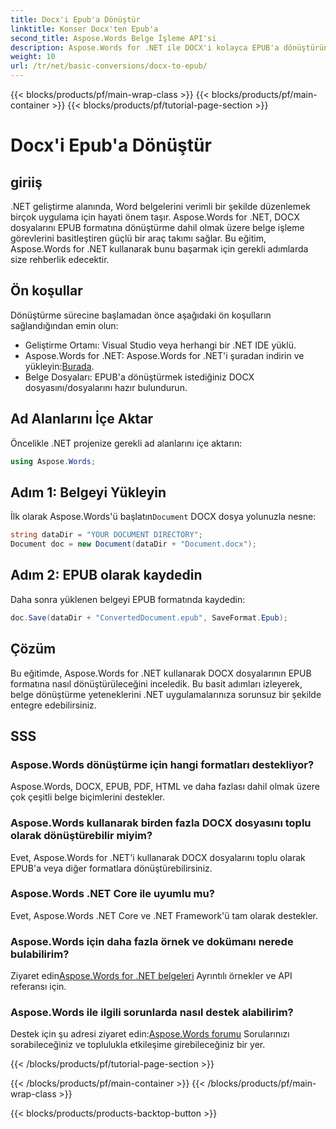```yaml
---
title: Docx'i Epub'a Dönüştür
linktitle: Konser Docx'ten Epub'a
second_title: Aspose.Words Belge İşleme API'si
description: Aspose.Words for .NET ile DOCX'i kolayca EPUB'a dönüştürün. .NET uygulamalarınıza kusursuz entegrasyon için eğitimimizi takip edin.
weight: 10
url: /tr/net/basic-conversions/docx-to-epub/
---
```


{{< blocks/products/pf/main-wrap-class >}}
{{< blocks/products/pf/main-container >}}
{{< blocks/products/pf/tutorial-page-section >}}

# Docx'i Epub'a Dönüştür

## giriiş

.NET geliştirme alanında, Word belgelerini verimli bir şekilde düzenlemek birçok uygulama için hayati önem taşır. Aspose.Words for .NET, DOCX dosyalarını EPUB formatına dönüştürme dahil olmak üzere belge işleme görevlerini basitleştiren güçlü bir araç takımı sağlar. Bu eğitim, Aspose.Words for .NET kullanarak bunu başarmak için gerekli adımlarda size rehberlik edecektir.

## Ön koşullar

Dönüştürme sürecine başlamadan önce aşağıdaki ön koşulların sağlandığından emin olun:
- Geliştirme Ortamı: Visual Studio veya herhangi bir .NET IDE yüklü.
- Aspose.Words for .NET: Aspose.Words for .NET'i şuradan indirin ve yükleyin:[Burada](https://releases.aspose.com/words/net/).
- Belge Dosyaları: EPUB'a dönüştürmek istediğiniz DOCX dosyasını/dosyalarını hazır bulundurun.

## Ad Alanlarını İçe Aktar

Öncelikle .NET projenize gerekli ad alanlarını içe aktarın:

```csharp
using Aspose.Words;
```

## Adım 1: Belgeyi Yükleyin

 İlk olarak Aspose.Words'ü başlatın`Document` DOCX dosya yolunuzla nesne:

```csharp
string dataDir = "YOUR DOCUMENT DIRECTORY";
Document doc = new Document(dataDir + "Document.docx");
```

## Adım 2: EPUB olarak kaydedin

Daha sonra yüklenen belgeyi EPUB formatında kaydedin:

```csharp
doc.Save(dataDir + "ConvertedDocument.epub", SaveFormat.Epub);
```

## Çözüm

Bu eğitimde, Aspose.Words for .NET kullanarak DOCX dosyalarının EPUB formatına nasıl dönüştürüleceğini inceledik. Bu basit adımları izleyerek, belge dönüştürme yeteneklerini .NET uygulamalarınıza sorunsuz bir şekilde entegre edebilirsiniz.

## SSS

### Aspose.Words dönüştürme için hangi formatları destekliyor?
Aspose.Words, DOCX, EPUB, PDF, HTML ve daha fazlası dahil olmak üzere çok çeşitli belge biçimlerini destekler.

### Aspose.Words kullanarak birden fazla DOCX dosyasını toplu olarak dönüştürebilir miyim?
Evet, Aspose.Words for .NET'i kullanarak DOCX dosyalarını toplu olarak EPUB'a veya diğer formatlara dönüştürebilirsiniz.

### Aspose.Words .NET Core ile uyumlu mu?
Evet, Aspose.Words .NET Core ve .NET Framework'ü tam olarak destekler.

### Aspose.Words için daha fazla örnek ve dokümanı nerede bulabilirim?
 Ziyaret edin[Aspose.Words for .NET belgeleri](https://reference.aspose.com/words/net/) Ayrıntılı örnekler ve API referansı için.

### Aspose.Words ile ilgili sorunlarda nasıl destek alabilirim?
 Destek için şu adresi ziyaret edin:[Aspose.Words forumu](https://forum.aspose.com/c/words/8) Sorularınızı sorabileceğiniz ve toplulukla etkileşime girebileceğiniz bir yer.

{{< /blocks/products/pf/tutorial-page-section >}}

{{< /blocks/products/pf/main-container >}}
{{< /blocks/products/pf/main-wrap-class >}}

{{< blocks/products/products-backtop-button >}}

